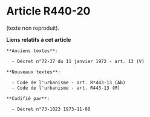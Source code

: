 # Article R440-20

(texte non reproduit).

**Liens relatifs à cet article**

	**Anciens textes**:

	  - Décret n°72-37 du 11 janvier 1972 - art. 13 (V)

	**Nouveaux textes**:

	  - Code de l'urbanisme - art. R*443-13 (Ab)
	  - Code de l'urbanisme - art. R443-13 (M)

	**Codifié par**:

	  - Décret n°73-1023 1973-11-08
